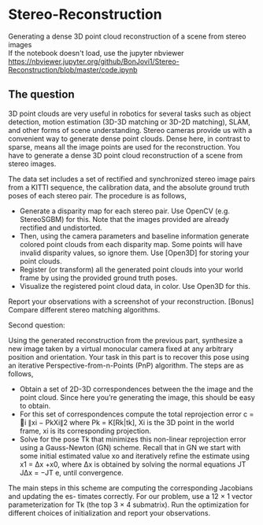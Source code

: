 # Stereo-Reconstruction
Generating a dense 3D point cloud reconstruction of a scene from stereo images \
If the notebook doesn't load, use the jupyter nbviewer  
https://nbviewer.jupyter.org/github/BonJovi1/Stereo-Reconstruction/blob/master/code.ipynb

## The question

3D point clouds are very useful in robotics for several tasks such as object detection, motion estimation (3D-3D matching or 3D-2D matching), SLAM, and other forms of scene understanding. Stereo cameras provide us with a convenient way to generate dense point clouds. Dense here, in contrast to sparse, means all the image points are used for the reconstruction. You have to generate a dense 3D point cloud reconstruction of a scene from stereo images. 

The data set includes a set of rectified and synchronized stereo image pairs from a KITTI sequence, the calibration data, and the absolute ground truth poses of each stereo pair. The procedure is as follows,

- Generate a disparity map for each stereo pair. Use OpenCV (e.g. StereoSGBM) for this. Note that the images provided are already rectified and undistorted.
- Then, using the camera parameters and baseline information generate colored point clouds from each disparity map. Some points will have invalid disparity values, so ignore them. Use [Open3D] for storing your point clouds.
- Register (or transform) all the generated point clouds into your world frame by using the provided
ground truth poses.
- Visualize the registered point cloud data, in color. Use Open3D for this.

Report your observations with a screenshot of your reconstruction. 
[Bonus] Compare different stereo matching algorithms.

Second question:

Using the generated reconstruction from the previous part, synthesize a new image taken by a virtual monocular camera fixed at any arbitrary position and orientation. Your task in this part is to recover this pose using an iterative Perspective-from-n-Points (PnP) algorithm. The steps are as follows,
- Obtain a set of 2D-3D correspondences between the the image and the point cloud. Since here you’re generating the image, this should be easy to obtain. 
- For this set of correspondences compute the total reprojection error c = 􏰂i ∥xi − PkXi∥2 where Pk = K[Rk|tk], Xi is the 3D point in the world frame, xi is its corresponding projection. 
- Solve for the pose Tk that minimizes this non-linear reprojection error using a Gauss-Newton (GN) scheme. Recall that in GN we start with some initial estimated value xo and iteratively refine the estimate using x1 = ∆x +x0, where ∆x is obtained by solving the normal equations JT J∆x = −JT e, until convergence.

The main steps in this scheme are computing the corresponding Jacobians and updating the es- timates correctly. For our problem, use a 12 × 1 vector parameterization for Tk (the top 3 × 4 submatrix). Run the optimization for different choices of initialization and report your observations.
